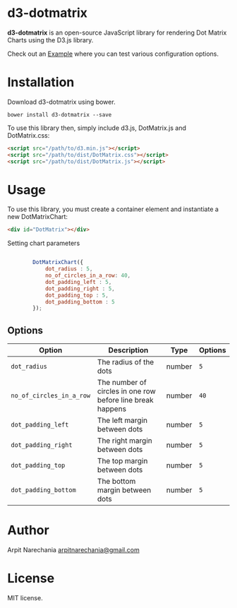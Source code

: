 # d3-dotmatrix

**d3-dotmatrix** is an open-source JavaScript library for rendering Dot Matrix Charts using the D3.js library.

Check out an [Example](https://arpitnarechania.github.io/d3-dotmatrix/) where you can test various configuration options.

# Installation

Download d3-dotmatrix using bower.

```
bower install d3-dotmatrix --save
```

To use this library then, simply include d3.js, DotMatrix.js and DotMatrix.css:

``` html
<script src="/path/to/d3.min.js"></script>
<script src="/path/to/dist/DotMatrix.css"></script>
<script src="/path/to/dist/DotMatrix.js"></script>
```

# Usage

To use this library, you must create a container element and instantiate a new
DotMatrixChart:

```html
<div id="DotMatrix"></div>
```

Setting chart parameters
``` javascript

		DotMatrixChart({
		    dot_radius : 5,
		    no_of_circles_in_a_row: 40,
            dot_padding_left : 5,
            dot_padding_right : 5,
            dot_padding_top : 5,
            dot_padding_bottom : 5
		});

```

## Options

| Option                     | Description                                                               | Type     | Options
| -------------------------- | ------------------------------------------------------------------------- | -------- | ------------------------- |
| `dot_radius`               | The radius of the dots                                                    | number   | `5`                     |
| `no_of_circles_in_a_row`   | The number of circles in one row before line break happens                | number   | `40`                     |
| `dot_padding_left`         | The left margin between dots                                              | number   | `5`                      |
| `dot_padding_right`        | The right margin between dots                                             | number   | `5`                      |
| `dot_padding_top`          | The top margin between dots                                               | number   | `5`                      |
| `dot_padding_bottom`       | The bottom margin between dots                                            | number   | `5`                      |

# Author

Arpit Narechania
arpitnarechania@gmail.com

# License

MIT license.
